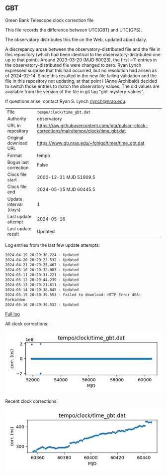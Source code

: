 
## GBT

Green Bank Telescope clock correction file

This file records the difference between UTC(GBT) and UTC(GPS).

The observatory distributes this file on the Web, updated about daily.

A discrepancy arose between the observatory-distributed file and the
file in this repository (which had been identical to the 
observatory-distributed one up to that point). Around 
2023-03-20 (MJD 60023), the first ~11 entries in the 
observatory-distributed file were changed to zero.
Ryan Lynch expressed surprise that this had occurred, but no
resolution had arisen as of 2024-02-14. Since this resulted in
the new file failing validation and the file in this repository
not updating, at that point I (Anne Archibald) decided to
switch those entries to match the observatory values. The old values
are available from the version of the file in git tag 
"gbt-mystery-values".

If questions arise, contact Ryan S. Lynch <rlynch@nrao.edu>.

|     |     |
|:--- |:--- |
| File | `tempo/clock/time_gbt.dat` |
| Authority | observatory |
| URL in repository | <https://raw.githubusercontent.com/ipta/pulsar-clock-corrections/main/tempo/clock/time_gbt.dat> |
| Original download URL | <https://www.gb.nrao.edu/~fghigo/timer/time_gbt.dat> |
| Format | tempo |
| Bogus last correction | False |
| Clock file start | 2000-12-31 MJD 51909.5 |
| Clock file end | 2024-05-15 MJD 60445.5 |
| Update interval (days) | 1 |
| Last update attempt | 2024-05-16 |
| Last update result | Updated |

Log entries from the last few update attempts:
```
2024-04-19 20:29:30.224 - Updated
2024-04-20 20:29:22.532 - Updated
2024-04-21 20:29:25.467 - Updated
2024-05-10 20:29:32.083 - Updated
2024-05-11 20:29:31.221 - Updated
2024-05-12 20:29:44.239 - Updated
2024-05-13 20:29:21.611 - Updated
2024-05-14 20:29:38.845 - Updated
2024-05-15 20:30:39.553 - Failed to download: HTTP Error 403: Forbidden
2024-05-16 20:29:39.532 - Updated
```
[Full log](https://raw.githubusercontent.com/ipta/pulsar-clock-corrections/main/log/tempo/clock/time_gbt.dat.log)


All clock corrections:

![plot of all clock corrections](time_gbt.dat.png "All corrections")

Recent clock corrections:

![plot of recent clock corrections](time_gbt.dat.short.png "Recent corrections")

